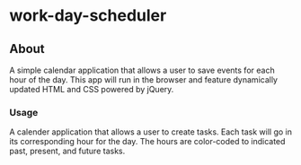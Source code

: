 # work-day-scheduler
## About
A simple calendar application that allows a user to save events for each hour of the day. This app will run in the browser and feature dynamically updated HTML and CSS powered by jQuery.

### Usage
A calender application that allows a user to create tasks. Each task will go in its corresponding hour for the day. The hours are color-coded to indicated past, present, and future tasks.

####